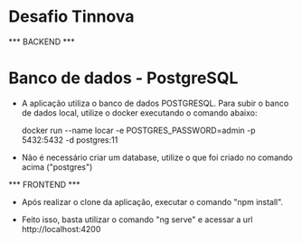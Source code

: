 # Desafio Tinnova

*** BACKEND ***

# Banco de dados - PostgreSQL

* A aplicação utiliza o banco de dados POSTGRESQL. Para subir o banco de dados local, utilize o docker executando o comando abaixo:

    docker run --name locar -e POSTGRES_PASSWORD=admin -p 5432:5432 -d postgres:11

* Não é necessário criar um database, utilize o que foi criado no comando acima ("postgres")

*** FRONTEND ***

* Após realizar o clone da aplicação, executar o comando "npm install".

* Feito isso, basta utilizar o comando "ng serve" e acessar a url http://localhost:4200
